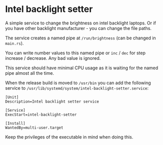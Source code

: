 # Intel backlight setter
A simple service to change the brightness on intel backlight laptops. Or if you have other backlight manufacturer - you can change the file paths.

The service creates a named pipe at `/run/brightness` (can be changed in `main.rs`).

You can write number values to this named pipe or `inc` / `dec` for step increase / decrease. Any bad value is ignored.

This service should have minimal CPU usage as it is waiting for the named pipe almost all the time.

When the release build is moved to `/usr/bin` you can add the following service to `/usr/lib/systemd/system/intel-backlight-setter.service`:
```
[Unit]
Description=Intel backlight setter service

[Service]
ExecStart=intel-backlight-setter

[Install]
WantedBy=multi-user.target
```
Keep the privileges of the executable in mind when doing this.
